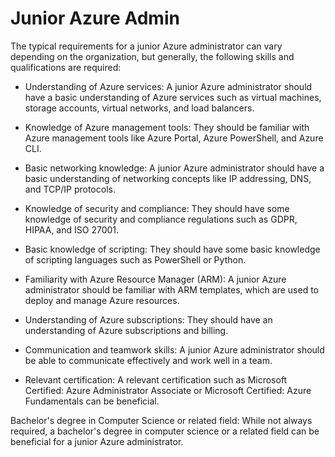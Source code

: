 # Junior Azure Admin

The typical requirements for a junior Azure administrator can vary depending on the organization, but generally, the following skills and qualifications are required:

* Understanding of Azure services: A junior Azure administrator should have a basic understanding of Azure services such as virtual machines, storage accounts, virtual networks, and load balancers.

* Knowledge of Azure management tools: They should be familiar with Azure management tools like Azure Portal, Azure PowerShell, and Azure CLI.

* Basic networking knowledge: A junior Azure administrator should have a basic understanding of networking concepts like IP addressing, DNS, and TCP/IP protocols.

* Knowledge of security and compliance: They should have some knowledge of security and compliance regulations such as GDPR, HIPAA, and ISO 27001.

* Basic knowledge of scripting: They should have some basic knowledge of scripting languages such as PowerShell or Python.

* Familiarity with Azure Resource Manager (ARM): A junior Azure administrator should be familiar with ARM templates, which are used to deploy and manage Azure resources.

* Understanding of Azure subscriptions: They should have an understanding of Azure subscriptions and billing.

* Communication and teamwork skills: A junior Azure administrator should be able to communicate effectively and work well in a team.

* Relevant certification: A relevant certification such as Microsoft Certified: Azure Administrator Associate or Microsoft Certified: Azure Fundamentals can be beneficial.

Bachelor's degree in Computer Science or related field: While not always required, a bachelor's degree in computer science or a related field can be beneficial for a junior Azure administrator.
